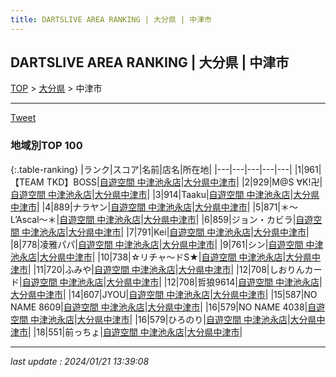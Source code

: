 ```yaml
---
title: DARTSLIVE AREA RANKING | 大分県 | 中津市
---
```

## DARTSLIVE AREA RANKING | 大分県 | 中津市

[TOP](/darts/rank/) > [大分県](/darts/rank/大分県/) > 中津市

___

<a href="https://twitter.com/share?ref_src=twsrc%5Etfw" data-text="DARTSLIVE AREA RANKING | 大分県中津市" class="twitter-share-button" data-via="DARTSLIVE" data-hashtags="DARTSLIVE" data-related="DARTSLIVE" data-show-count="false">Tweet</a>

### 地域別TOP 100

{:.table-ranking}
|ランク|スコア|名前|店名|所在地|
|---|---|---|---|---|
|1|961|【TEAM TKD】BOSS|<a href="https://search.dartslive.com/jp/shop/969072998bbdc227fec1ae84bb28bd87">自遊空間 中津池永店</a>|<a href="/darts/rank/大分県/中津市">大分県中津市</a>|
|2|929|M@S ∀K!卍|<a href="https://search.dartslive.com/jp/shop/969072998bbdc227fec1ae84bb28bd87">自遊空間 中津池永店</a>|<a href="/darts/rank/大分県/中津市">大分県中津市</a>|
|3|914|Taaku|<a href="https://search.dartslive.com/jp/shop/969072998bbdc227fec1ae84bb28bd87">自遊空間 中津池永店</a>|<a href="/darts/rank/大分県/中津市">大分県中津市</a>|
|4|889|ナラヤン|<a href="https://search.dartslive.com/jp/shop/969072998bbdc227fec1ae84bb28bd87">自遊空間 中津池永店</a>|<a href="/darts/rank/大分県/中津市">大分県中津市</a>|
|5|871|＊～L’Ascal～＊|<a href="https://search.dartslive.com/jp/shop/969072998bbdc227fec1ae84bb28bd87">自遊空間 中津池永店</a>|<a href="/darts/rank/大分県/中津市">大分県中津市</a>|
|6|859|ジョン・カビラ|<a href="https://search.dartslive.com/jp/shop/969072998bbdc227fec1ae84bb28bd87">自遊空間 中津池永店</a>|<a href="/darts/rank/大分県/中津市">大分県中津市</a>|
|7|791|Kei|<a href="https://search.dartslive.com/jp/shop/969072998bbdc227fec1ae84bb28bd87">自遊空間 中津池永店</a>|<a href="/darts/rank/大分県/中津市">大分県中津市</a>|
|8|778|凌雅パパ|<a href="https://search.dartslive.com/jp/shop/969072998bbdc227fec1ae84bb28bd87">自遊空間 中津池永店</a>|<a href="/darts/rank/大分県/中津市">大分県中津市</a>|
|9|761|シン|<a href="https://search.dartslive.com/jp/shop/969072998bbdc227fec1ae84bb28bd87">自遊空間 中津池永店</a>|<a href="/darts/rank/大分県/中津市">大分県中津市</a>|
|10|738|☆リチャ～ドS★|<a href="https://search.dartslive.com/jp/shop/969072998bbdc227fec1ae84bb28bd87">自遊空間 中津池永店</a>|<a href="/darts/rank/大分県/中津市">大分県中津市</a>|
|11|720|ふみや|<a href="https://search.dartslive.com/jp/shop/969072998bbdc227fec1ae84bb28bd87">自遊空間 中津池永店</a>|<a href="/darts/rank/大分県/中津市">大分県中津市</a>|
|12|708|しおりんカード|<a href="https://search.dartslive.com/jp/shop/969072998bbdc227fec1ae84bb28bd87">自遊空間 中津池永店</a>|<a href="/darts/rank/大分県/中津市">大分県中津市</a>|
|12|708|哲狼9614|<a href="https://search.dartslive.com/jp/shop/969072998bbdc227fec1ae84bb28bd87">自遊空間 中津池永店</a>|<a href="/darts/rank/大分県/中津市">大分県中津市</a>|
|14|607|JYOU|<a href="https://search.dartslive.com/jp/shop/969072998bbdc227fec1ae84bb28bd87">自遊空間 中津池永店</a>|<a href="/darts/rank/大分県/中津市">大分県中津市</a>|
|15|587|NO NAME 8609|<a href="https://search.dartslive.com/jp/shop/969072998bbdc227fec1ae84bb28bd87">自遊空間 中津池永店</a>|<a href="/darts/rank/大分県/中津市">大分県中津市</a>|
|16|579|NO NAME 4038|<a href="https://search.dartslive.com/jp/shop/969072998bbdc227fec1ae84bb28bd87">自遊空間 中津池永店</a>|<a href="/darts/rank/大分県/中津市">大分県中津市</a>|
|16|579|ひろのり|<a href="https://search.dartslive.com/jp/shop/969072998bbdc227fec1ae84bb28bd87">自遊空間 中津池永店</a>|<a href="/darts/rank/大分県/中津市">大分県中津市</a>|
|18|551|前っちょ|<a href="https://search.dartslive.com/jp/shop/969072998bbdc227fec1ae84bb28bd87">自遊空間 中津池永店</a>|<a href="/darts/rank/大分県/中津市">大分県中津市</a>|



___

_last update : 2024/01/21 13:39:08_


<script src="https://cdnjs.cloudflare.com/ajax/libs/jquery/3.6.1/jquery.min.js" integrity="sha512-aVKKRRi/Q/YV+4mjoKBsE4x3H+BkegoM/em46NNlCqNTmUYADjBbeNefNxYV7giUp0VxICtqdrbqU7iVaeZNXA==" crossorigin="anonymous" referrerpolicy="no-referrer"></script>
<script src="https://cdnjs.cloudflare.com/ajax/libs/jquery.tablesorter/2.31.3/js/jquery.tablesorter.min.js" integrity="sha512-qzgd5cYSZcosqpzpn7zF2ZId8f/8CHmFKZ8j7mU4OUXTNRd5g+ZHBPsgKEwoqxCtdQvExE5LprwwPAgoicguNg==" crossorigin="anonymous" referrerpolicy="no-referrer"></script>
<link rel="stylesheet" href="https://cdnjs.cloudflare.com/ajax/libs/jquery.tablesorter/2.31.3/css/theme.default.min.css" integrity="sha512-wghhOJkjQX0Lh3NSWvNKeZ0ZpNn+SPVXX1Qyc9OCaogADktxrBiBdKGDoqVUOyhStvMBmJQ8ZdMHiR3wuEq8+w==" crossorigin="anonymous" referrerpolicy="no-referrer" />
<script>
$(function() {
    $(".table-ranking").tablesorter({sortList:[[0, 0]]});
});
</script>

<script async src="https://platform.twitter.com/widgets.js" charset="utf-8"></script>